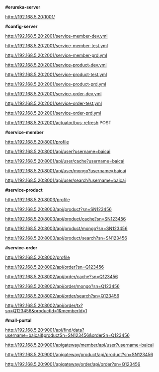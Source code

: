 **#erureka-server**

http://192.168.5.20:1001/

**#config-server**

http://192.168.5.20:2001/service-member-dev.yml

http://192.168.5.20:2001/service-member-test.yml

http://192.168.5.20:2001/service-member-prd.yml

http://192.168.5.20:2001/service-product-dev.yml

http://192.168.5.20:2001/service-product-test.yml

http://192.168.5.20:2001/service-product-prd.yml

http://192.168.5.20:2001/service-order-dev.yml

http://192.168.5.20:2001/service-order-test.yml

http://192.168.5.20:2001/service-order-prd.yml

http://192.168.5.20:2001/actuator/bus-refresh POST

**#service-member**

http://192.168.5.20:8001/profile

http://192.168.5.20:8001/api/user?username=baicai

http://192.168.5.20:8001/api/user/cache?username=baicai

http://192.168.5.20:8001/api/user/mongo?username=baicai

http://192.168.5.20:8001/api/user/search?username=baicai

**#service-product**

http://192.168.5.20:8003/profile

http://192.168.5.20:8003/api/product?sn=SN123456

http://192.168.5.20:8003/api/product/cache?sn=SN123456

http://192.168.5.20:8003/api/product/mongo?sn=SN123456

http://192.168.5.20:8003/api/product/search?sn=SN123456

**#service-order**

http://192.168.5.20:8002/profile

http://192.168.5.20:8002/api/order?sn=Q123456

http://192.168.5.20:8002/api/order/cache?sn=Q123456

http://192.168.5.20:8002/api/order/mongo?sn=Q123456

http://192.168.5.20:8002/api/order/search?sn=Q123456

http://192.168.5.20:8002/api/order/tx?sn=Q123456&productId=1&memberId=1

**#mall-portal**

http://192.168.5.20:9001/api/find/data?username=baicai&productSn=SN123456&orderSn=Q123456

http://192.168.5.20:9001/apigateway/member/api/user?username=baicai

http://192.168.5.20:9001/apigateway/product/api/product?sn=SN123456

http://192.168.5.20:9001/apigateway/order/api/order?sn=Q123456

